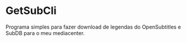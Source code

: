 # GetSubCli

Programa simples para fazer download de legendas do OpenSubtitles e SubDB para o meu mediacenter.
